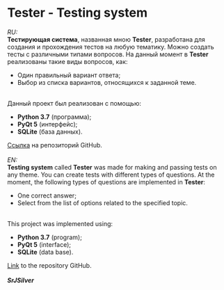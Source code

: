 # Tester - Testing system
<em>RU:</em><br><strong>Тестирующая система</strong>, названная мною <strong>Tester</strong>, разработана для создания и прохождения тестов на любую тематику. Можно создать тесты с различными типами вопросов. На данный момент в <strong>Tester</strong> реализованы такие виды вопросов, как:<br><ul><li>Один правильный вариант ответа;</li><li>Выбор из списка вариантов, относящихся к заданной теме.</li></ul><br>Данный проект был реализован с помощью:<br><ul><li><strong>Python 3.7</strong> (программа);</li><li><strong>PyQt 5</strong> (интерфейс);</li><li><strong>SQLite</strong> (база данных).</li></ul><a href="https://github.com/WwWSrJSilverWwW/Tester" rel="nofollow">Ссылка</a> на репозиторий GitHub.<br><br>
<em>EN:</em><br><strong>Testing system</strong> called <strong>Tester</strong> was made for making and passing tests on any theme. You can create tests with different types of questions. At the moment, the following types of questions are implemented in <strong>Tester</strong>:<br><ul><li>One correct answer;</li><li>Select from the list of options related to the specified topic.</li></ul><br>This project was implemented using:<br><ul><li><strong>Python 3.7</strong> (program);</li><li><strong>PyQt 5</strong> (interface);</li><li><strong>SQLite</strong> (data base).</li></ul><a href="https://github.com/WwWSrJSilverWwW/Tester" rel="nofollow">Link</a> to the repository GitHub.<br><br><strong><em>SrJSilver</em></strong>
